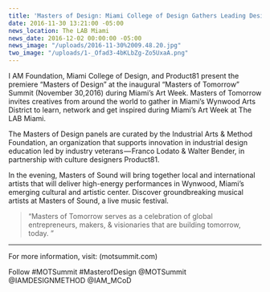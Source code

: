 ```yaml
---
title: 'Masters of Design: Miami College of Design Gathers Leading Designers & Innovators'
date: 2016-11-30 13:21:00 -05:00
news_location: The LAB Miami
news_date: 2016-12-02 00:00:00 -05:00
news_image: "/uploads/2016-11-30%2009.48.20.jpg"
two_image: "/uploads/1-_Ofad3-4bKLbZg-Zo5UxaA.png"
---
```


I AM Foundation, Miami College of Design, and Product81 present the premiere “Masters of Design” at the inaugural “Masters of Tomorrow” Summit (November 30,2016) during Miami’s Art Week. Masters of Tomorrow invites creatives from around the world to gather in Miami’s Wynwood Arts District to learn, network and get inspired during Miami’s Art Week at The LAB Miami.

The Masters of Design panels are curated by the Industrial Arts & Method Foundation, an organization that supports innovation in industrial design education led by industry veterans — Franco Lodato & Walter Bender, in partnership with culture designers Product81.

In the evening, Masters of Sound will bring together local and international artists that will deliver high-energy performances in Wynwood, Miami’s emerging cultural and artistic center. Discover groundbreaking musical artists at Masters of Sound, a live music festival.

> “Masters of Tomorrow serves as a celebration of global entrepreneurs, makers, & visionaries that are building tomorrow, today. ”

<hr />

For more information, visit: (motsummit.com) 

Follow #MOTSummit #MasterofDesign @MOTSummit @IAMDESIGNMETHOD @IAM_MCoD